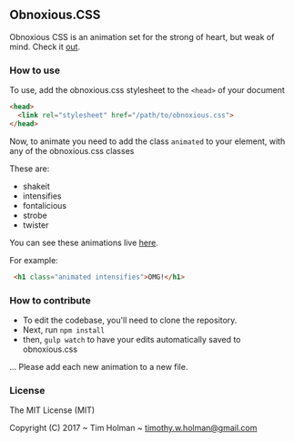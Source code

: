 ## Obnoxious.CSS

Obnoxious CSS is an animation set for the strong of heart, but weak of mind. Check it [out](http://tholman.com/obnoxious).

### How to use

To use, add the obnoxious.css stylesheet to the `<head>` of your document

```html
<head>
  <link rel="stylesheet" href="/path/to/obnoxious.css">
</head>
```
Now, to animate you need to add the class `animated` to your element, with any of the obnoxious.css classes

These are:

- shakeit
- intensifies
- fontalicious
- strobe
- twister

You can see these animations live [here](http://tholman.com/obnoxious).

For example: 
```html
 <h1 class="animated intensifies">OMG!</h1>
```

### How to contribute

- To edit the codebase, you'll need to clone the repository.
- Next, run `npm install`
- then, `gulp watch` to have your edits automatically saved to obnoxious.css

... Please add each new animation to a new file.

### License

The MIT License (MIT)

Copyright (C) 2017 ~ Tim Holman ~ timothy.w.holman@gmail.com
